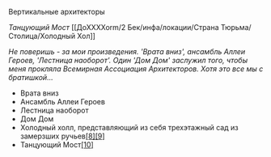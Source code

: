 Вертикальные архитекторы

_Танцующий Мост_
[[ДоХХХХоrm/2 Бек/инфа/локации/Страна Тюрьма/Столица/Холодный Хол]]

_Не поверишь - за мои произведения. 'Врата вниз', ансамбль Аллеи Героев, 'Лестница наоборот'. Один 'Дом Дом' заслужил того, чтобы меня прокляла Всемирная Ассоциация Архитекторов. Хотя это все мы с братишкой..._

-   Врата вниз
-   Ансамбль Аллеи Героев
-   Лестница наоборот
-   Дом Дом
-   Холодный холл, представляющий из себя трехэтажный сад из замерзших ручьев[[8]](https://pathologic.fandom.com/ru/wiki/%D0%A1%D1%82%D0%BE%D0%BB%D0%B8%D1%86%D0%B0#cite_note-8)[[9]](https://pathologic.fandom.com/ru/wiki/%D0%A1%D1%82%D0%BE%D0%BB%D0%B8%D1%86%D0%B0#cite_note-9)
-   Танцующий Мост[[10]](https://pathologic.fandom.com/ru/wiki/%D0%A1%D1%82%D0%BE%D0%BB%D0%B8%D1%86%D0%B0#cite_note-10)